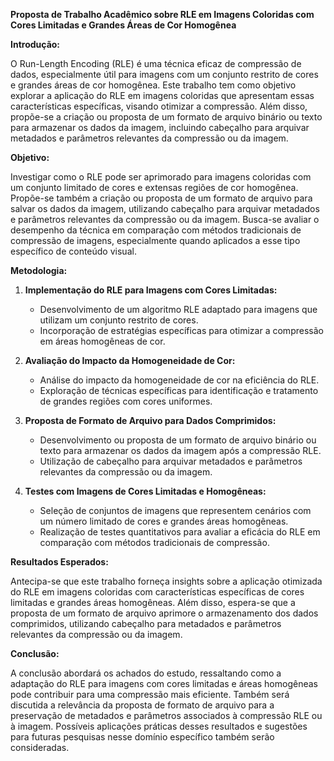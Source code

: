 **Proposta de Trabalho Acadêmico sobre RLE em Imagens Coloridas com Cores Limitadas e Grandes Áreas de Cor Homogênea**

**Introdução:**

O Run-Length Encoding (RLE) é uma técnica eficaz de compressão de dados, especialmente útil para imagens com um conjunto restrito de cores e grandes áreas de cor homogênea. Este trabalho tem como objetivo explorar a aplicação do RLE em imagens coloridas que apresentam essas características específicas, visando otimizar a compressão. Além disso, propõe-se a criação ou proposta de um formato de arquivo binário ou texto para armazenar os dados da imagem, incluindo cabeçalho para arquivar metadados e parâmetros relevantes da compressão ou da imagem.

**Objetivo:**

Investigar como o RLE pode ser aprimorado para imagens coloridas com um conjunto limitado de cores e extensas regiões de cor homogênea. Propõe-se também a criação ou proposta de um formato de arquivo para salvar os dados da imagem, utilizando cabeçalho para arquivar metadados e parâmetros relevantes da compressão ou da imagem. Busca-se avaliar o desempenho da técnica em comparação com métodos tradicionais de compressão de imagens, especialmente quando aplicados a esse tipo específico de conteúdo visual.

**Metodologia:**

1. **Implementação do RLE para Imagens com Cores Limitadas:**

   - Desenvolvimento de um algoritmo RLE adaptado para imagens que utilizam um conjunto restrito de cores.
   - Incorporação de estratégias específicas para otimizar a compressão em áreas homogêneas de cor.

2. **Avaliação do Impacto da Homogeneidade de Cor:**

   - Análise do impacto da homogeneidade de cor na eficiência do RLE.
   - Exploração de técnicas específicas para identificação e tratamento de grandes regiões com cores uniformes.

3. **Proposta de Formato de Arquivo para Dados Comprimidos:**

   - Desenvolvimento ou proposta de um formato de arquivo binário ou texto para armazenar os dados da imagem após a compressão RLE.
   - Utilização de cabeçalho para arquivar metadados e parâmetros relevantes da compressão ou da imagem.

4. **Testes com Imagens de Cores Limitadas e Homogêneas:**

   - Seleção de conjuntos de imagens que representem cenários com um número limitado de cores e grandes áreas homogêneas.
   - Realização de testes quantitativos para avaliar a eficácia do RLE em comparação com métodos tradicionais de compressão.

**Resultados Esperados:**

Antecipa-se que este trabalho forneça insights sobre a aplicação otimizada do RLE em imagens coloridas com características específicas de cores limitadas e grandes áreas homogêneas. Além disso, espera-se que a proposta de um formato de arquivo aprimore o armazenamento dos dados comprimidos, utilizando cabeçalho para metadados e parâmetros relevantes da compressão ou da imagem.

**Conclusão:**

A conclusão abordará os achados do estudo, ressaltando como a adaptação do RLE para imagens com cores limitadas e áreas homogêneas pode contribuir para uma compressão mais eficiente. Também será discutida a relevância da proposta de formato de arquivo para a preservação de metadados e parâmetros associados à compressão RLE ou à imagem. Possíveis aplicações práticas desses resultados e sugestões para futuras pesquisas nesse domínio específico também serão consideradas.


